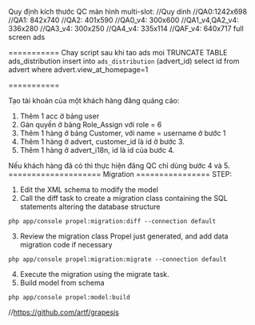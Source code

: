 Quy định kích thước QC màn hình multi-slot:
//Quy dinh
//QA0:1242x698
//QA1: 842x740
//QA2: 401x590
//QA0_v4: 300x600
//QA1_v4,QA2_v4: 336x280
//QA3_v4: 300x250
//QA4_v4: 335x114
//QAF_v4: 640x717 full screen ads

===========
Chay script sau khi tao ads moi
TRUNCATE TABLE ads_distribution
insert into `ads_distribution` (advert_id) select id from advert where advert.view_at_homepage=1

===========
            
Tạo tài khoản của một khách hàng đăng quảng cáo:
1. Thêm 1 acc ở bảng user
2. Gán quyền ở bảng Role_Assign với role = 6
3. Thêm 1 hàng ở bảng Customer, với name = username ở bước 1
4. Thêm 1 hàng ở advert, customer_id là id ở bước 3.
5. Thêm 1 hàng ở advert_i18n, id là id của bước 4.

Nếu khách hàng đã có thì thực hiện đăng QC chỉ dùng bước 4 và 5.
==================== Migration ================
STEP:
1. Edit the XML schema to modify the model
2. Call the diff task to create a migration class containing the SQL statements altering the database structure
```
php app/console propel:migration:diff --connection default
```
3. Review the migration class Propel just generated, and add data migration code if necessary
```
php app/console propel:migration:migrate --connection default
```
4. Execute the migration using the migrate task.
5. Build model from schema
```
php app/console propel:model:build
```
//https://github.com/artf/grapesjs